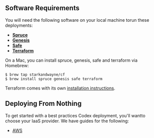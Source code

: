 ## Software Requirements

You will need the following software on your local machine torun these deployments:
- **[Spruce][spruce]**
- **[Genesis][genesis]**
- **[Safe][safe]**
- **[Terraform][terraform]**

On a Mac, you can install spruce, genesis, safe and terraform via Homebrew:

```
$ brew tap starkandwayne/cf
$ brew install spruce genesis safe terraform
```

Terraform comes with its own [installation instructions][tf-inst].

## Deploying From Nothing

To get started with a best practices Codex deployment, you'll wantto choose your IaaS provider. We have guides for the following:

- [AWS](part1/aws.md)

[spruce]: https://github.com/geofffranks/spruce
[genesis]: https://github.com/starkandwayne/genesis
[safe]: https://github.com/starkandwayne/safe
[terraform]: https://www.terraform.io
[tf-inst]: https://www.terraform.io/intro/getting-started/install.html

